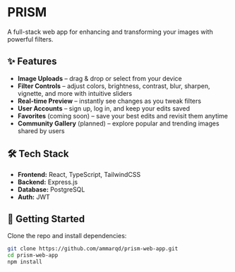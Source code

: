 # PRISM
A full-stack web app for enhancing and transforming your images with powerful filters.  

## ✨ Features
- **Image Uploads** – drag & drop or select from your device  
- **Filter Controls** – adjust colors, brightness, contrast, blur, sharpen, vignette, and more with intuitive sliders  
- **Real-time Preview** – instantly see changes as you tweak filters  
- **User Accounts** – sign up, log in, and keep your edits saved 
- **Favorites** (coming soon) – save your best edits and revisit them anytime  
- **Community Gallery** (planned) – explore popular and trending images shared by users  

## 🛠️ Tech Stack
- **Frontend:** React, TypeScript, TailwindCSS  
- **Backend:** Express.js  
- **Database:** PostgreSQL  
- **Auth:** JWT

## 🚀 Getting Started
Clone the repo and install dependencies:  
```bash
git clone https://github.com/ammarqd/prism-web-app.git
cd prism-web-app
npm install
